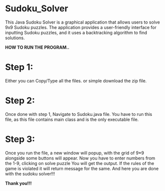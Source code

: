 # Sudoku_Solver
This Java Sudoku Solver is a graphical application that allows users to solve 9x9 Sudoku puzzles. The application provides a user-friendly interface for inputting Sudoku puzzles, and it uses a backtracking algorithm to find solutions.

**HOW TO RUN THE PROGRAM..**
# Step 1:
  Either you can Copy/Type all the files. or simple download the zip file.
# Step 2:
  Once done with step 1, Navigate to Sudoku.java file. You have to run this file, as this file contains main class and is the only executable file.
# Step 3:
  Once you run the file, a new window will popup, with the grid of 9*9 alongside some buttons will appear. 
  Now you have to enter numbers from the 1-9, clicking on solve puzzle You will get the output. If the rules of the game is violated it will return message for the same.
  And here you are done with the sudoku solver!!!

  **Thank you!!!**

